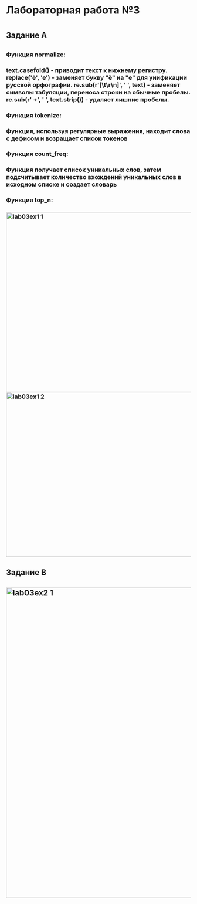 <h1>Лабораторная работа №3<h1>
<h2>Задание A<h2>
  <h3>Функция normalize:<h3>
    text.casefold() - приводит текст к нижнему регистру. replace('ё', 'е') - заменяет букву "ё" на "е" для унификации русской орфографии. re.sub(r'[\t\r\n]', ' ', text) - заменяет символы табуляции, переноса строки на обычные пробелы. re.sub(r' +', ' ', text.strip()) - удаляет лишние пробелы.
    <h3>Функция tokenize:<h3>
      Функция, используя регулярные выражения, находит слова с дефисом и возращает список токенов
    <h3>Функция count_freq:<h3>
      Функция получает список уникальных слов, затем подсчитывает количество вхождений уникальных слов в исходном списке и создает словарь
    <h3>Функция top_n:<h3>   
<img width="1155" height="491" alt="lab03ex1 1" src="https://github.com/user-attachments/assets/58505b9c-5dee-477a-b056-5457a9689d45" />
<img width="719" height="449" alt="lab03ex1 2" src="https://github.com/user-attachments/assets/94b3c07b-21af-4180-bb70-8109fb3ccf3f" />
<h2>Задание B<h2>
<img width="1180" height="846" alt="lab03ex2 1" src="https://github.com/user-attachments/assets/ae83e8cc-c023-4fea-98a4-47b98219355d" />
